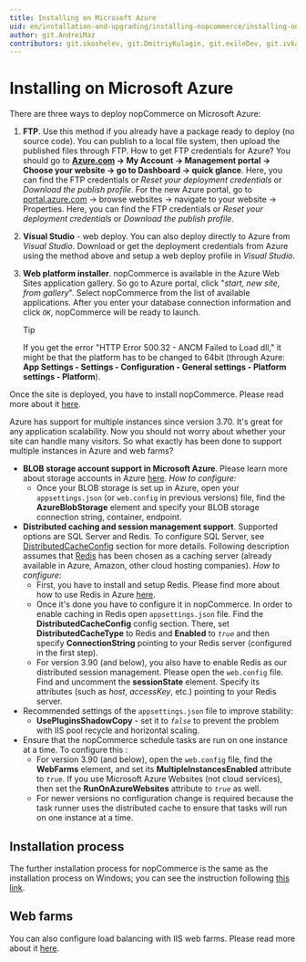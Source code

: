 ```yaml
---
title: Installing on Microsoft Azure
uid: en/installation-and-upgrading/installing-nopcommerce/installing-on-microsoft-azure
author: git.AndreiMaz
contributors: git.skoshelev, git.DmitriyKulagin, git.exileDev, git.ivkadp, git.mariannk
---
```


# Installing on Microsoft Azure

There are three ways to deploy nopCommerce on Microsoft Azure:

1. **FTP**. Use this method if you already have a package ready to deploy (no source code). You can publish to a local file system, then upload the published files through FTP.
  How to get FTP credentials for Azure? You should go to **[Azure.com](https://azure.microsoft.com/) → My Account → Management portal → Choose your website → go to Dashboard → quick glance**. Here, you can find the FTP credentials or *Reset your deployment credentials* or *Download the publish profile*.
  For the new Azure portal, go to [portal.azure.com](http://portal.azure.com/) → browse websites → navigate to your website → Properties. Here, you can find the FTP credentials or *Reset your deployment credentials* or *Download the publish profile*.

1. **Visual Studio** - web deploy. You can also deploy directly to Azure from *Visual Studio*. Download or get the deployment credentials from Azure using the method above and setup a web deploy profile in *Visual Studio*.

1. **Web platform installer**. nopCommerce is available in the Azure Web Sites application gallery. So go to Azure portal, click "*start, new site, from gallery*".  Select nopCommerce from the list of available applications. After you enter your database connection information and click *`OK`*, nopCommerce will be ready to launch.

    >[!TIP]
    >
    > If you get the error "HTTP Error 500.32 - ANCM Failed to Load dll," it might be that the platform has to be changed to 64bit (through Azure: **App Settings - Settings - Configuration - General settings - Platform settings - Platform**).

Once the site is deployed, you have to install nopCommerce. Please read more about it [here](xref:en/installation-and-upgrading/installing-nopcommerce/index).

Azure has support for multiple instances since version 3.70. It's great for any application scalability. Now you should not worry about whether your site can handle many visitors. So what exactly has been done to support multiple instances in Azure and web farms?

* **BLOB storage account support in Microsoft Azure**. Please learn more about storage accounts in Azure [here](https://azure.microsoft.com/documentation/articles/storage-introduction/). *How to configure:*
  * Once your BLOB storage is set up in Azure, open your `appsettings.json` (or `web.config` in previous versions) file, find the **AzureBlobStorage** element and specify your BLOB storage connection string, container, endpoint.
* **Distributed caching and session management support**. Supported options are SQL Server and Redis. To configure SQL Server, see [DistributedCacheConfig](https://docs.nopcommerce.com/en/developer/tutorials/appsettings-json-file.html#distributedcacheconfig) section for more details. Following description assumes that [Redis](http://redis.io/) has been chosen as a caching server (already available in Azure, Amazon, other cloud hosting companies). *How to configure:*
  * First, you have to install and setup Redis. Please find more about how to use Redis in Azure [here](https://azure.microsoft.com/documentation/articles/cache-dotnet-how-to-use-azure-redis-cache/).
  * Once it's done you have to configure it in nopCommerce. In order to enable caching in Redis open `appsettings.json` file. Find the **DistributedCacheConfig** config section. There, set **DistributedCacheType** to Redis and **Enabled** to *`true`* and then specify **ConnectionString** pointing to your Redis server (configured in the first step).
  * For version 3.90 (and below), you also have to enable Redis as our distributed session management. Please open the `web.config` file. Find and uncomment the **sessionState** element. Specify its attributes (such as *host*, *accessKey*, etc.) pointing to your Redis server.
* Recommended settings of the `appsettings.json` file to improve stability:
  * **UsePluginsShadowCopy** - set it to *`false`* to prevent the problem with IIS pool recycle and horizontal scaling.
* Ensure that the nopCommerce schedule tasks are run on one instance at a time. To configure this :
  * For version 3.90 (and below), open the `web.config` file, find the **WebFarms** element, and set its **MultipleInstancesEnabled** attribute to *`true`*. If you use Microsoft Azure Websites (not cloud services), then set the **RunOnAzureWebsites** attribute to *`true`* as well.
  * For newer versions no configuration change is required because the task runner uses the distributed cache to ensure that tasks will run on one instance at a time.

## Installation process

The further installation process for nopCommerce is the same as the installation process on Windows; you can see the instruction following [this link](xref:en/installation-and-upgrading/installing-nopcommerce/installing-on-windows#install-nopcommerce).

## Web farms

You can also configure load balancing with IIS web farms. Please read more about it [here](xref:en/installation-and-upgrading/installing-nopcommerce/web-farms).
